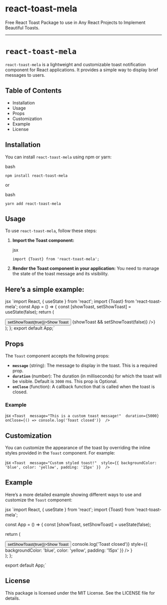 # react-toast-mela

Free React Toast Package to use in Any React Projects to Implement Beautiful Toasts.

---

# `react-toast-mela`

`react-toast-mela` is a lightweight and customizable toast notification component for React applications. It provides a simple way to display brief messages to users.

## Table of Contents

- Installation
- Usage
- Props
- Customization
- Example
- License

## Installation

You can install `react-toast-mela` using npm or yarn:

bash

`npm install react-toast-mela`

or

bash

`yarn add react-toast-mela`

## Usage

To use `react-toast-mela`, follow these steps:

1.  **Import the Toast component:**

    jsx

    `import {Toast} from 'react-toast-mela';`

2.  **Render the Toast component in your application:**
    You need to manage the state of the toast message and its visibility.

## Here’s a simple example:

jsx
`import React, { useState } from 'react';
import {Toast} from 'react-toast-mela';
const App = () => {
const [showToast, setShowToast] = useState(false);
return (

<div>
<button onClick={()=>setShowToast(true)}>Show Toast</button>
{showToast && <Toast message="Toast Message!" duration={3000} onClose={()=>setShowToast(false)} />}
</div>
);
};
export default App;`

## Props

The `Toast` component accepts the following props:

- **`message`** (string): The message to display in the toast. This is a required prop.
- **`duration`** (number): The duration (in milliseconds) for which the toast will be visible. Default is `3000` ms. This prop is Optional.
- **`onClose`** (function): A callback function that is called when the toast is closed.

### Example

jsx
`<Toast 
  message="This is a custom toast message!" 
  duration={5000} 
  onClose={() => console.log('Toast closed')} 
/>`

## Customization

You can customize the appearance of the toast by overriding the inline styles provided in the `Toast` component. For example:

jsx
`<Toast 
  message="Custom styled toast!" 
  style={{ backgroundColor: 'blue', color: 'yellow', padding: '15px' }} 
/>`

## Example

Here’s a more detailed example showing different ways to use and customize the `Toast` component:

jsx
`import React, { useState } from 'react';
import {Toast} from 'react-toast-mela';

const App = () => {
const [showToast, setShowToast] = useState(false);

return (

<div>
<button onClick={()=>setShowToast(true)}>Show Toast</button
{showToast &&
<Toast
message="This is a customizable toast message!"
duration={5000}
onClose={() => console.log('Toast closed')}
style={{ backgroundColor: 'blue', color: 'yellow', padding: '15px' }}
/>
}
</div>
);
};

export default App;`

## License

This package is licensed under the MIT License. See the LICENSE file for details.
